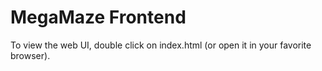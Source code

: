 # MegaMaze Frontend

To view the web UI, double click on index.html (or open it in your favorite browser).